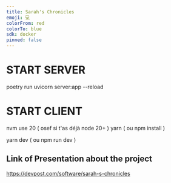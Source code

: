 ```yaml
---
title: Sarah's Chronicles
emoji: 💻
colorFrom: red
colorTo: blue
sdk: docker
pinned: false
---
```


# START SERVER

poetry run uvicorn server:app --reload

# START CLIENT

nvm use 20 ( osef si t'as déjà node 20+ )
yarn ( ou npm install )

yarn dev ( ou npm run dev )

## Link of Presentation about the project

https://devpost.com/software/sarah-s-chronicles
